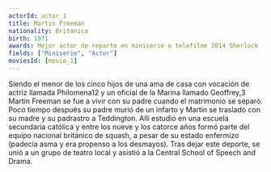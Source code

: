 ```yaml
---
actorId: actor_1
title: Martin Freeman
nationality: Británica
birth: 1971 
awards: Mejor actor de reparto en miniserie o telefilme 2014 Sherlock
fields: ["Miniserie", "Actor"]
moviesId: [movie_1]
---
```


Siendo el menor de los cinco hijos de una ama de casa con vocación de actriz llamada Philomena1​2​ y un oficial de la Marina llamado Geoffrey,3​ Martin Freeman se fue a vivir con su padre cuando el matrimonio se separó. Poco tiempo después su padre murió de un infarto y Martin se trasladó con su madre y su padrastro a Teddington. Allí estudió en una escuela secundaria católica y entre los nueve y los catorce años formó parte del equipo nacional británico de squash, a pesar de su estado enfermizo (padecía asma y era propenso a los desmayos). Tras dejar este deporte, se unió a un grupo de teatro local y asistió a la Central School of Speech and Drama.